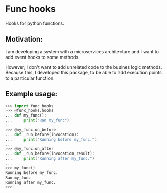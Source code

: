 # Func hooks

Hooks for python functions.

## Motivation:

I am developing a system with a microservices architecture and I want to add event hooks to some methods.

However, I don't want to add unrelated code to the busines logic methods. Because this, I developed this package, to be able to add execution points to a particular function.

## Example usage:

```python
>>> import func_hooks
>>> @func_hooks.hooks
... def my_func():
...     print("Ran my_func")
...
>>> @my_func.on_before
... def _run_before(invocation):
...     print("Running before my_func.")
...
>>> @my_func.on_after
... def _run_before(invocation_result):
...     print("Running after my_func.")
...
>>> my_func()
Running before my_func.
Ran my_func
Running after my_func.
>>>
```
